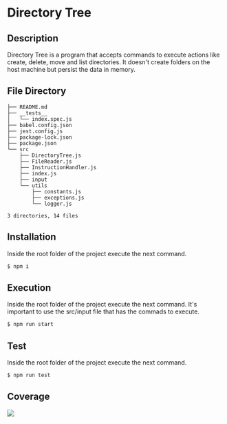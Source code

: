 # Directory Tree

## Description

Directory Tree is a program that accepts commands to execute actions like create, delete, move and list directories. It doesn't create folders on the host machine but persist the data in memory.

## File Directory
```
├── README.md
├── __tests__
│   └── index.spec.js
├── babel.config.json
├── jest.config.js
├── package-lock.json
├── package.json
└── src
    ├── DirectoryTree.js
    ├── FileReader.js
    ├── InstructionHandler.js
    ├── index.js
    ├── input
    └── utils
        ├── constants.js
        ├── exceptions.js
        └── logger.js

3 directories, 14 files
```

## Installation
Inside the root folder of the project execute the next command.
```bash
$ npm i
```

## Execution
Inside the root folder of the project execute the next command. It's important to use the src/input file that has the commads to execute.
```bash
$ npm run start
```

## Test
Inside the root folder of the project execute the next command.
```bash
$ npm run test
```

## Coverage
<img src="https://i.imgur.com/y3LCsPu.png" />

